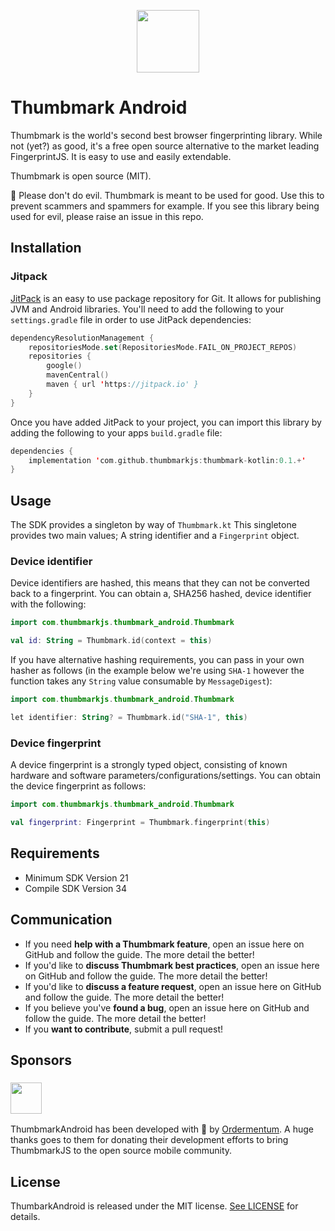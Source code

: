 <p align="center"><img width="100" src="https://avatars.githubusercontent.com/u/157797798"></p>

# Thumbmark Android 

Thumbmark is the world's second best browser fingerprinting library. While not (yet?) as good, it's a free open source alternative to the market leading FingerprintJS. It is easy to use and easily extendable.

Thumbmark is open source (MIT).

🙏 Please don't do evil. Thumbmark is meant to be used for good. Use this to prevent scammers and spammers for example. If you see this library being used for evil, please raise an issue in this repo.

## Installation

### Jitpack

[JitPack](https://jitpack.io/) is an easy to use package repository for Git. It allows for publishing JVM and Android libraries. You'll need to add the following to your `settings.gradle` file in order to use JitPack dependencies:

```kotlin
dependencyResolutionManagement {
    repositoriesMode.set(RepositoriesMode.FAIL_ON_PROJECT_REPOS)
    repositories {
        google()
        mavenCentral()
        maven { url 'https://jitpack.io' }
    }
}
```

Once you have added JitPack to your project, you can import this library by adding the following to your apps `build.gradle` file:

```kotlin
dependencies {
    implementation 'com.github.thumbmarkjs:thumbmark-kotlin:0.1.+'
}
```
## Usage
The SDK provides a singleton by way of `Thumbmark.kt` This singletone provides two main values; A string identifier and a `Fingerprint` object. 

### Device identifier
Device identifiers are hashed, this means that they can not be converted back to a fingerprint. You can obtain a, SHA256 hashed, device identifier with the following:

```kotlin
import com.thumbmarkjs.thumbmark_android.Thumbmark

val id: String = Thumbmark.id(context = this)
```

If you have alternative hashing requirements, you can pass in your own hasher as follows (in the example below we're using `SHA-1` however the function takes any `String` value consumable by `MessageDigest`):

```kotlin
import com.thumbmarkjs.thumbmark_android.Thumbmark

let identifier: String? = Thumbmark.id("SHA-1", this)
```

### Device fingerprint
A device fingerprint is a strongly typed object, consisting of known hardware and software parameters/configurations/settings. You can obtain the device fingerprint as follows:

```kotlin
import com.thumbmarkjs.thumbmark_android.Thumbmark

val fingerprint: Fingerprint = Thumbmark.fingerprint(this)
```

## Requirements

- Minimum SDK Version 21
- Compile SDK Version 34

## Communication

- If you need **help with a Thumbmark feature**, open an issue here on GitHub and follow the guide. The more detail the better!
- If you'd like to **discuss Thumbmark best practices**, open an issue here on GitHub and follow the guide. The more detail the better!
- If you'd like to **discuss a feature request**, open an issue here on GitHub and follow the guide. The more detail the better!
- If you believe you've **found a bug**, open an issue here on GitHub and follow the guide. The more detail the better!
- If you **want to contribute**, submit a pull request!


## Sponsors

### <img height="50" src="https://3432867.fs1.hubspotusercontent-na1.net/hubfs/3432867/_01.Branding/Ordermentum_Logo_Legacy%20Orange-1.png">
ThumbmarkAndroid has been developed with 🧡 by [Ordermentum](https://ordermentum.com). A huge thanks goes to them for donating their development efforts to bring ThumbmarkJS to the open source mobile community. 



## License

ThumbarkAndroid is released under the MIT license. [See LICENSE](https://github.com/thumbmarkjs/thumbmark-kotlin/blob/main/LICENSE) for details.
